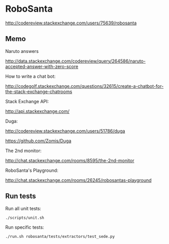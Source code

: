 RoboSanta
=========

http://codereview.stackexchange.com/users/75639/robosanta

Memo
----

Naruto answers

http://data.stackexchange.com/codereview/query/264586/naruto-accepted-answer-with-zero-score

How to write a chat bot:

http://codegolf.stackexchange.com/questions/32615/create-a-chatbot-for-the-stack-exchange-chatrooms

Stack Exchange API:

http://api.stackexchange.com/

Duga:

http://codereview.stackexchange.com/users/51786/duga

https://github.com/Zomis/Duga

The 2nd monitor:

http://chat.stackexchange.com/rooms/8595/the-2nd-monitor

RoboSanta's Playground:

http://chat.stackexchange.com/rooms/26245/robosantas-playground

Run tests
---------

Run all unit tests:

    ./scripts/unit.sh

Run specific tests:

    ./run.sh robosanta/tests/extractors/test_sede.py
